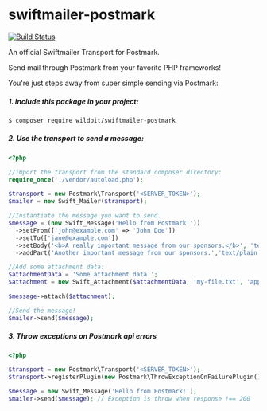 # swiftmailer-postmark 
[![Build Status](https://travis-ci.org/wildbit/swiftmailer-postmark.svg?branch=master)](https://travis-ci.org/wildbit/swiftmailer-postmark)

An official Swiftmailer Transport for Postmark.

Send mail through Postmark from your favorite PHP frameworks!

You're just steps away from super simple sending via Postmark:

##### 1. Include this package in your project:

```bash
$ composer require wildbit/swiftmailer-postmark
```
##### 2. Use the transport to send a message:

```php
<?php

//import the transport from the standard composer directory:
require_once('./vendor/autoload.php');

$transport = new Postmark\Transport('<SERVER_TOKEN>');
$mailer = new Swift_Mailer($transport);

//Instantiate the message you want to send.
$message = (new Swift_Message('Hello from Postmark!'))
  ->setFrom(['john@example.com' => 'John Doe'])
  ->setTo(['jane@example.com'])
  ->setBody('<b>A really important message from our sponsors.</b>', 'text/html')
  ->addPart('Another important message from our sponsors.','text/plain');

//Add some attachment data:
$attachmentData = 'Some attachment data.';
$attachment = new Swift_Attachment($attachmentData, 'my-file.txt', 'application/octet-stream');

$message->attach($attachment);

//Send the message!
$mailer->send($message);
```

##### 3. Throw exceptions on Postmark api errors

```php
<?php

$transport = new Postmark\Transport('<SERVER_TOKEN>');
$transport->registerPlugin(new Postmark\ThrowExceptionOnFailurePlugin());

$message = new Swift_Message('Hello from Postmark!');
$mailer->send($message); // Exception is throw when response !== 200
```
